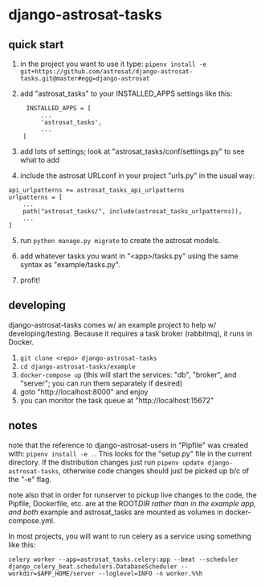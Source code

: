 # django-astrosat-tasks

## quick start

1.  in the project you want to use it type:
    `pipenv install -e git+https://github.com/astrosat/django-astrosat-tasks.git@master#egg=django-astrosat`

2.  add "astrosat_tasks" to your INSTALLED_APPS settings like this:

```
     INSTALLED_APPS = [
         ...
         'astrosat_tasks',
         ...
    ]
```

3.  add lots of settings; look at "astrosat_tasks/conf/settings.py" to see what to add

4.  include the astrosat URLconf in your project "urls.py" in the usual way:

```
api_urlpatterns += astrosat_tasks_api_urlpatterns
urlpatterns = [
    ...
    path("astrosat_tasks/", include(astrosat_tasks_urlpatterns)),
    ...
]
```

5.  run `python manage.py migrate` to create the astrosat models.

6.  add whatever tasks you want in "&lt;app&gt;/tasks.py" using the same syntax as "example/tasks.py".

7)  profit!

## developing

django-astrosat-tasks comes w/ an example project to help w/ developing/testing. Because it requires a task broker (rabbitmq), it runs in Docker.

1. `git clone <repo> django-astrosat-tasks`
2. `cd django-astrosat-tasks/example`
3. `docker-compose up` (this will start the services: "db", "broker", and "server"; you can run them separately if desired)
4. goto "http://localhost:8000" and enjoy
5. you can monitor the task queue at "http://localhost:15672"

## notes

note that the reference to django-astrosat-users in "Pipfile" was created with: `pipenv install -e .`. This looks for the "setup.py" file in the current directory. If the distribution changes just run `pipenv update django-astrosat-tasks`, otherwise code changes should just be picked up b/c of the "-e" flag.

note also that in order for runserver to pickup live changes to the code, the Pipfile, Dockerfile, etc. are at the ROOT*DIR rather than in the example app, and both* example and astrosat_tasks are mounted as volumes in docker-compose.yml.

In most projects, you will want to run celery as a service using something like this:

```
celery worker --app=astrosat_tasks.celery:app --beat --scheduler django_celery_beat.schedulers.DatabaseScheduler --workdir=$APP_HOME/server --loglevel=INFO -n worker.%%h
```
